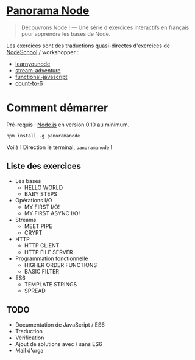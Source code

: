 [Panorama Node](https://github.com/ThibWeb/panoramanode)
=====

> Découvrons Node ! — Une série d'exercices interactifs en français pour apprendre les bases de Node.

Les exercices sont des traductions quasi-directes d'exercices de [NodeSchool](http://nodeschool.io/) / workshopper :

- [learnyounode](https://github.com/rvagg/learnyounode)
- [stream-adventure](https://github.com/substack/stream-adventure)
- [functional-javascript](http://nodeschool.io)
- [count-to-6](https://github.com/domenic/count-to-6)

# Comment démarrer

Pré-requis : [Node.js](http://nodejs.org/) en version 0.10 au minimum.

```
npm install -g panoramanode
```

Voilà ! Direction le terminal, `panoramanode` !

## Liste des exercices

- Les bases
  + HELLO WORLD
  + BABY STEPS
- Opérations I/O
  + MY FIRST I/O!
  + MY FIRST ASYNC I/O!
- Streams
  + MEET PIPE
  + CRYPT
- HTTP
  + HTTP CLIENT
  + HTTP FILE SERVER
- Programmation fonctionnelle
  + HIGHER ORDER FUNCTIONS
  + BASIC FILTER
- ES6
  + TEMPLATE STRINGS
  + SPREAD

## TODO

- Documentation de JavaScript / ES6
- Traduction
- Vérification
- Ajout de solutions avec / sans ES6
- Mail d'orga
